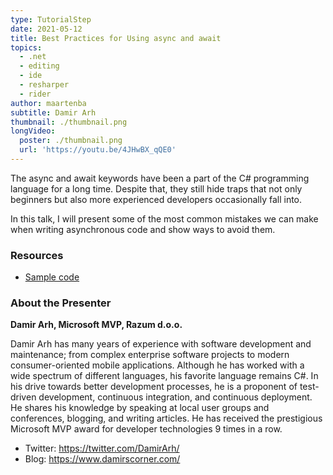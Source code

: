 ```yaml
---
type: TutorialStep
date: 2021-05-12
title: Best Practices for Using async and await
topics:
  - .net
  - editing
  - ide
  - resharper
  - rider
author: maartenba
subtitle: Damir Arh
thumbnail: ./thumbnail.png
longVideo:
  poster: ./thumbnail.png
  url: 'https://youtu.be/4JHwBX_qQE0'
---
```


The async and await keywords have been a part of the C# programming language for a long time. Despite that, they still hide traps that not only beginners but also more experienced developers occasionally fall into.

In this talk, I will present some of the most common mistakes we can make when writing asynchronous code and show ways to avoid them.

### Resources

* [Sample code](https://github.com/damirarh/jbdnd-async-await)

### About the Presenter

**Damir Arh, Microsoft MVP, Razum d.o.o.**

Damir Arh has many years of experience with software development and maintenance; from complex enterprise software projects to modern consumer-oriented mobile applications. Although he has worked with a wide spectrum of different languages, his favorite language remains C#. In his drive towards better development processes, he is a proponent of test-driven development, continuous integration, and continuous deployment. He shares his knowledge by speaking at local user groups and conferences, blogging, and writing articles. He has received the prestigious Microsoft MVP award for developer technologies 9 times in a row.

* Twitter: https://twitter.com/DamirArh/
* Blog: https://www.damirscorner.com/
